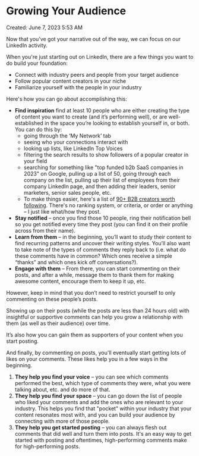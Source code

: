 # Growing Your Audience

Created: June 7, 2023 5:53 AM

Now that you’ve got your narrative out of the way, we can focus on our LinkedIn activity.

When you're just starting out on LinkedIn, there are a few things you want to do build your foundation:

- Connect with industry peers and people from your target audience
- Follow popular content creators in your niche
- Familiarize yourself with the people in your industry

Here's how you can go about accomplishing this:

- **Find inspiration** find at least 10 people who are either creating the type of content you want to create (and it’s performing well), or are well-established in the space you’re looking to establish yourself in, or both. You can do this by:
    - going through the ‘My Network’ tab
    - seeing who your connections interact with
    - looking up lists, like LinkedIn Top Voices
    - filtering the search results to show followers of a popular creator in your field
    - searching for something like "top funded b2b SaaS companies in 2023" on Google, pulling up a list of 50, going through each company on the list, pulling up their list of employees from their company LinkedIn page, and then adding their leaders, senior marketers, senior sales people, etc.
    - To make things easier, here's a list of [90+ B2B creators worth following](https://docs.google.com/document/d/1DLkQBjYN2xBCLPY8Aw0SPPwP8J7oODN5__KLs5Jklhw/edit?usp=sharing). There's no ranking system, or criteria, or order or anything – I just like what/how they post.
- **Stay notified** – once you find those 10 people, ring their notification bell so you get notified every time they post (you can find it on their profile across from their name).
- **Learn from them** – in the beginning, you’ll want to study their content to find recurring patterns and uncover their writing styles. You’ll also want to take note of the types of comments they reply back to (i.e. what do these comments have in common? Which ones receive a simple “thanks” and which ones kick off conversations?).
- **Engage with them** – From there, you can start commenting on their posts, and after a while, message them to thank them for making awesome content, encourage them to keep it up, etc.

However, keep in mind that you don’t need to restrict yourself to only commenting on these people’s posts.

Showing up on their posts (while the posts are less than 24 hours old) with insightful or supportive comments can help you grow a relationship with them (as well as their audience) over time.

It’s also how you can gain them as supporters of your content when you start posting.

And finally, by commenting on posts, you'll eventually start getting lots of likes on your comments. These likes help you in a few ways in the beginning.

1. **They help you find your voice** – you can see which comments performed the best, which type of comments they were, what you were talking about, etc. and do more of that.
2. **They help you find your space** – you can go down the list of people who liked your comments and add the ones who are relevant to your industry. This helps you find that "pocket" within your industry that your content resonates most with, and you can build your audience by connecting with more of those people.
3. **They help you get started posting** – you can always flesh out comments that did well and turn them into posts. It's an easy way to get started with posting and oftentimes, high-performing comments make for high-performing posts.